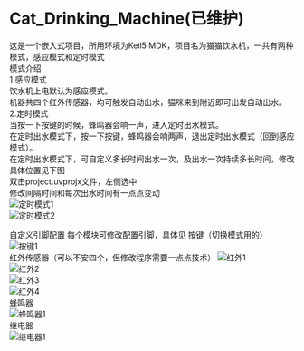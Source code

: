 # Cat_Drinking_Machine(已维护)
这是一个嵌入式项目，所用环境为Keil5 MDK，项目名为猫猫饮水机，一共有两种模式，感应模式和定时模式                                                                                                                 
模式介绍                                                                                                                                                                                                      
1.感应模式                                                                                                                                                                                                    
    饮水机上电默认为感应模式。                                                                                                                                                                                 
    机器共四个红外传感器，均可触发自动出水，猫咪来到附近即可出发自动出水。                                                                                                                                      
2.定时模式                                                                                                                                                                                                    
    当按一下按键的时候，蜂鸣器会响一声，进入定时出水模式。                                                                                                                                                     
    在定时出水模式下，按一下按键，蜂鸣器会响两声，退出定时出水模式（回到感应模式）。                                                                                                                            
    在定时出水模式下，可自定义多长时间出水一次，及出水一次持续多长时间，修改具体位置见下图                                                                                                                      
    双击project.uvprojx文件，左侧选中                                                                                                                                                                                                                                              
    修改间隔时间和每次出水时间有一点点变动                                                                                                                                                                                                                                           
![定时模式1](https://github.com/qi-ling-er/Cat_Drinking_Machine/assets/124680954/66aed13e-7b0f-490e-8747-996a4791257d)                                                                                                                                                            
![定时模式2](https://github.com/qi-ling-er/Cat_Drinking_Machine/assets/124680954/b535a5ab-d3b0-4b8a-ad7c-99a7863bf7db)                                                                                        

自定义引脚配置
每个模块可修改配置引脚，具体见
    按键（切换模式用的）
![按键1](https://github.com/qi-ling-er/Cat_Drinking_Machine/assets/124680954/93412b81-b148-4465-923d-90a7a0d9f4d3)                                                                                            
    红外传感器（可以不安四个，但修改程序需要一点点技术）
![红外1](https://github.com/qi-ling-er/Cat_Drinking_Machine/assets/124680954/c7cc2190-7930-4dce-8952-8888f0d23b54)                                                                                            
![红外2](https://github.com/qi-ling-er/Cat_Drinking_Machine/assets/124680954/a6dc7d62-1aa0-44bf-b36a-f9d70966faef)                                                                                            
![红外3](https://github.com/qi-ling-er/Cat_Drinking_Machine/assets/124680954/ea018b49-7782-4a63-a662-977b50c8ad6d)                                                                                            
![红外4](https://github.com/qi-ling-er/Cat_Drinking_Machine/assets/124680954/5fee0c31-0909-4558-a255-5f10c3e851f4)                                                                                            
    蜂鸣器                                                                                                                                                                                                      
![蜂鸣器1](https://github.com/qi-ling-er/Cat_Drinking_Machine/assets/124680954/25bc9534-761d-4424-8ce2-560d1d285f93)                                                                                        
    继电器                                                                                                                                                                                                      
![继电器1](https://github.com/qi-ling-er/Cat_Drinking_Machine/assets/124680954/0ce057d6-b4e0-4d76-ba7d-0fa40f5bc35d)                                                                                        
